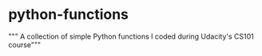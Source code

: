 # python-functions
""" A collection of simple Python functions I coded during Udacity's CS101 course"""
